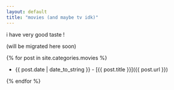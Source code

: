 ```yaml
---
layout: default
title: "movies (and maybe tv idk)"
---
```


i have very good taste !

(will be migrated here soon)

{% for post in site.categories.movies %}

- {{ post.date | date_to_string }} - [{{ post.title }}]({{ post.url }})

{% endfor %}
